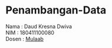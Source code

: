 # Penambangan-Data
Nama : Daud Kresna Dwiva <br>
NIM : 180411100080 <br>
Dosen : [Mulaab](https://github.com/mulaab)

